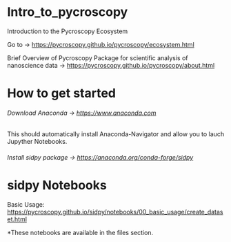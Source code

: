 # Intro_to_pycroscopy
Introduction to the Pycroscopy Ecosystem

Go to -> https://pycroscopy.github.io/pycroscopy/ecosystem.html

Brief Overview of Pycroscopy Package for scientific analysis of nanoscience data -> https://pycroscopy.github.io/pycroscopy/about.html

# How to get started

###### Download Anaconda -> https://www.anaconda.com

This should automatically install Anaconda-Navigator and allow you to lauch Jupyther Notebooks.

###### Install sidpy package -> https://anaconda.org/conda-forge/sidpy

# sidpy Notebooks
Basic Usage: https://pycroscopy.github.io/sidpy/notebooks/00_basic_usage/create_dataset.html

*These notebooks are available in the files section.


